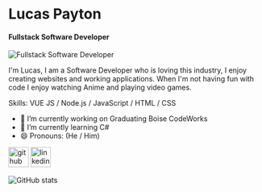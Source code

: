 # Lucas Payton
#### Fullstack Software Developer
![Fullstack Software Developer](https://quotefancy.com/media/wallpaper/3840x2160/3926219-Russell-Simmons-Quote-Surround-yourself-with-people-who-are.jpg)

I'm Lucas, I am a Software Developer who is loving this industry, I enjoy creating websites and working applications. When I'm not having fun with code I enjoy watching Anime and playing video games.

Skills: VUE JS / Node.js / JavaScript / HTML / CSS

- 🔭 I’m currently working on Graduating Boise CodeWorks 
- 🌱 I’m currently learning C# 
- 😄 Pronouns: (He / Him) 


[<img src='https://cdn.jsdelivr.net/npm/simple-icons@3.0.1/icons/github.svg' alt='github' height='40'>](https://github.com/Jarrod-Payton)  [<img src='https://cdn.jsdelivr.net/npm/simple-icons@3.0.1/icons/linkedin.svg' alt='linkedin' height='40'>](https://www.linkedin.com/in/https://www.linkedin.com/in/lucaspayton//)  

![GitHub stats](https://github-readme-stats.vercel.app/api?username=Jarrod-Payton&show_icons=true)  

